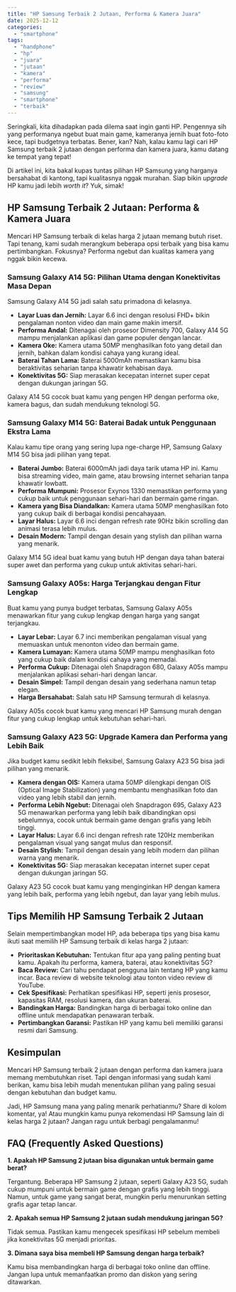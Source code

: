 ```yaml
---
title: "HP Samsung Terbaik 2 Jutaan, Performa & Kamera Juara"
date: 2025-12-12
categories: 
  - "smartphone"
tags: 
  - "handphone"
  - "hp"
  - "juara"
  - "jutaan"
  - "kamera"
  - "performa"
  - "review"
  - "samsung"
  - "smartphone"
  - "terbaik"
---
```


Seringkali, kita dihadapkan pada dilema saat ingin ganti HP. Pengennya sih yang performanya ngebut buat main game, kameranya jernih buat foto-foto kece, tapi budgetnya terbatas. Bener, kan? Nah, kalau kamu lagi cari HP Samsung terbaik 2 jutaan dengan performa dan kamera juara, kamu datang ke tempat yang tepat!

Di artikel ini, kita bakal kupas tuntas pilihan HP Samsung yang harganya bersahabat di kantong, tapi kualitasnya nggak murahan. Siap bikin _upgrade_ HP kamu jadi lebih _worth it_? Yuk, simak!

## HP Samsung Terbaik 2 Jutaan: Performa & Kamera Juara

Mencari HP Samsung terbaik di kelas harga 2 jutaan memang butuh riset. Tapi tenang, kami sudah merangkum beberapa opsi terbaik yang bisa kamu pertimbangkan. Fokusnya? Performa ngebut dan kualitas kamera yang nggak bikin kecewa.

### Samsung Galaxy A14 5G: Pilihan Utama dengan Konektivitas Masa Depan

Samsung Galaxy A14 5G jadi salah satu primadona di kelasnya.

- **Layar Luas dan Jernih:** Layar 6.6 inci dengan resolusi FHD+ bikin pengalaman nonton video dan main game makin imersif.
- **Performa Andal:** Ditenagai oleh prosesor Dimensity 700, Galaxy A14 5G mampu menjalankan aplikasi dan game populer dengan lancar.
- **Kamera Oke:** Kamera utama 50MP menghasilkan foto yang detail dan jernih, bahkan dalam kondisi cahaya yang kurang ideal.
- **Baterai Tahan Lama:** Baterai 5000mAh memastikan kamu bisa beraktivitas seharian tanpa khawatir kehabisan daya.
- **Konektivitas 5G:** Siap merasakan kecepatan internet super cepat dengan dukungan jaringan 5G.

Galaxy A14 5G cocok buat kamu yang pengen HP dengan performa oke, kamera bagus, dan sudah mendukung teknologi 5G.

### Samsung Galaxy M14 5G: Baterai Badak untuk Penggunaan Ekstra Lama

Kalau kamu tipe orang yang sering lupa nge-charge HP, Samsung Galaxy M14 5G bisa jadi pilihan yang tepat.

- **Baterai Jumbo:** Baterai 6000mAh jadi daya tarik utama HP ini. Kamu bisa streaming video, main game, atau browsing internet seharian tanpa khawatir lowbatt.
- **Performa Mumpuni:** Prosesor Exynos 1330 memastikan performa yang cukup baik untuk penggunaan sehari-hari dan bermain game ringan.
- **Kamera yang Bisa Diandalkan:** Kamera utama 50MP menghasilkan foto yang cukup baik di berbagai kondisi pencahayaan.
- **Layar Halus:** Layar 6.6 inci dengan refresh rate 90Hz bikin scrolling dan animasi terasa lebih mulus.
- **Desain Modern:** Tampil dengan desain yang stylish dan pilihan warna yang menarik.

Galaxy M14 5G ideal buat kamu yang butuh HP dengan daya tahan baterai super awet dan performa yang cukup untuk aktivitas sehari-hari.

### Samsung Galaxy A05s: Harga Terjangkau dengan Fitur Lengkap

Buat kamu yang punya budget terbatas, Samsung Galaxy A05s menawarkan fitur yang cukup lengkap dengan harga yang sangat terjangkau.

- **Layar Lebar:** Layar 6.7 inci memberikan pengalaman visual yang memuaskan untuk menonton video dan bermain game.
- **Kamera Lumayan:** Kamera utama 50MP mampu menghasilkan foto yang cukup baik dalam kondisi cahaya yang memadai.
- **Performa Cukup:** Ditenagai oleh Snapdragon 680, Galaxy A05s mampu menjalankan aplikasi sehari-hari dengan lancar.
- **Desain Simpel:** Tampil dengan desain yang sederhana namun tetap elegan.
- **Harga Bersahabat:** Salah satu HP Samsung termurah di kelasnya.

Galaxy A05s cocok buat kamu yang mencari HP Samsung murah dengan fitur yang cukup lengkap untuk kebutuhan sehari-hari.

### Samsung Galaxy A23 5G: Upgrade Kamera dan Performa yang Lebih Baik

Jika budget kamu sedikit lebih fleksibel, Samsung Galaxy A23 5G bisa jadi pilihan yang menarik.

- **Kamera dengan OIS:** Kamera utama 50MP dilengkapi dengan OIS (Optical Image Stabilization) yang membantu menghasilkan foto dan video yang lebih stabil dan jernih.
- **Performa Lebih Ngebut:** Ditenagai oleh Snapdragon 695, Galaxy A23 5G menawarkan performa yang lebih baik dibandingkan opsi sebelumnya, cocok untuk bermain game dengan grafis yang lebih tinggi.
- **Layar Halus:** Layar 6.6 inci dengan refresh rate 120Hz memberikan pengalaman visual yang sangat mulus dan responsif.
- **Desain Stylish:** Tampil dengan desain yang lebih modern dan pilihan warna yang menarik.
- **Konektivitas 5G:** Siap merasakan kecepatan internet super cepat dengan dukungan jaringan 5G.

Galaxy A23 5G cocok buat kamu yang menginginkan HP dengan kamera yang lebih baik, performa yang lebih ngebut, dan layar yang lebih mulus.

## Tips Memilih HP Samsung Terbaik 2 Jutaan

Selain mempertimbangkan model HP, ada beberapa tips yang bisa kamu ikuti saat memilih HP Samsung terbaik di kelas harga 2 jutaan:

- **Prioritaskan Kebutuhan:** Tentukan fitur apa yang paling penting buat kamu. Apakah itu performa, kamera, baterai, atau konektivitas 5G?
- **Baca Review:** Cari tahu pendapat pengguna lain tentang HP yang kamu incar. Baca review di website teknologi atau tonton video review di YouTube.
- **Cek Spesifikasi:** Perhatikan spesifikasi HP, seperti jenis prosesor, kapasitas RAM, resolusi kamera, dan ukuran baterai.
- **Bandingkan Harga:** Bandingkan harga di berbagai toko online dan offline untuk mendapatkan penawaran terbaik.
- **Pertimbangkan Garansi:** Pastikan HP yang kamu beli memiliki garansi resmi dari Samsung.

## Kesimpulan

Mencari HP Samsung terbaik 2 jutaan dengan performa dan kamera juara memang membutuhkan riset. Tapi dengan informasi yang sudah kami berikan, kamu bisa lebih mudah menentukan pilihan yang paling sesuai dengan kebutuhan dan budget kamu.

Jadi, HP Samsung mana yang paling menarik perhatianmu? Share di kolom komentar, ya! Atau mungkin kamu punya rekomendasi HP Samsung lain di kelas harga 2 jutaan? Jangan ragu untuk berbagi pengalamanmu!

## FAQ (Frequently Asked Questions)

**1\. Apakah HP Samsung 2 jutaan bisa digunakan untuk bermain game berat?**

Tergantung. Beberapa HP Samsung 2 jutaan, seperti Galaxy A23 5G, sudah cukup mumpuni untuk bermain game dengan grafis yang lebih tinggi. Namun, untuk game yang sangat berat, mungkin perlu menurunkan setting grafis agar tetap lancar.

**2\. Apakah semua HP Samsung 2 jutaan sudah mendukung jaringan 5G?**

Tidak semua. Pastikan kamu mengecek spesifikasi HP sebelum membeli jika konektivitas 5G menjadi prioritas.

**3\. Dimana saya bisa membeli HP Samsung dengan harga terbaik?**

Kamu bisa membandingkan harga di berbagai toko online dan offline. Jangan lupa untuk memanfaatkan promo dan diskon yang sering ditawarkan.
